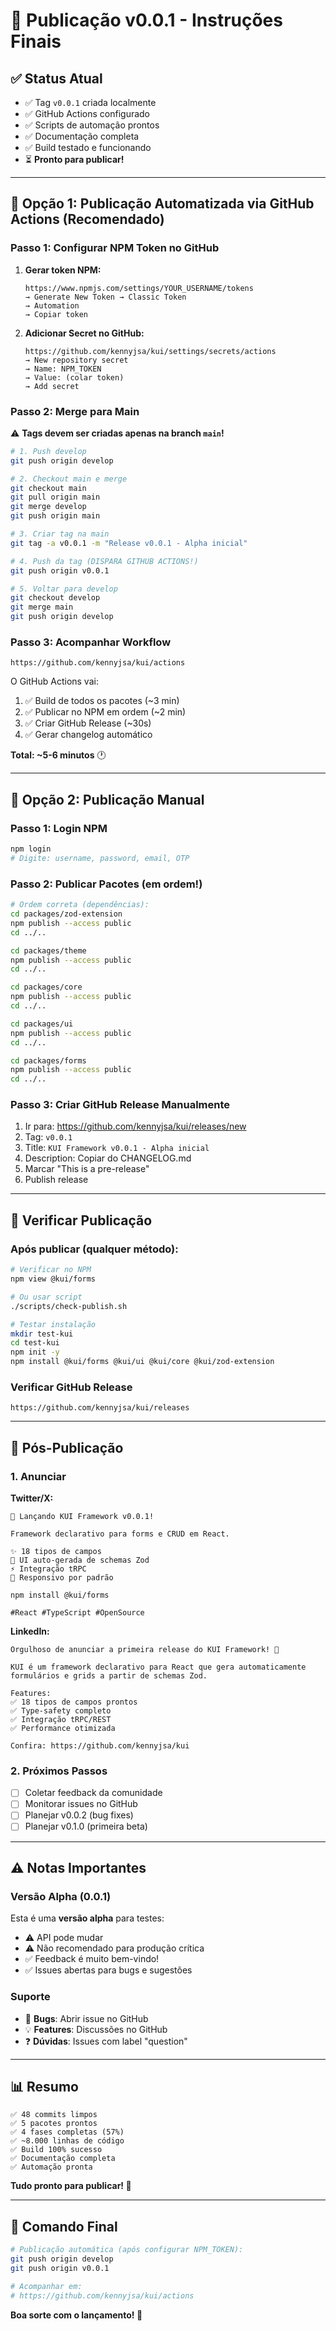 # 🚀 Publicação v0.0.1 - Instruções Finais

## ✅ Status Atual

- ✅ Tag `v0.0.1` criada localmente
- ✅ GitHub Actions configurado
- ✅ Scripts de automação prontos
- ✅ Documentação completa
- ✅ Build testado e funcionando
- ⏳ **Pronto para publicar!**

---

## 🎯 Opção 1: Publicação Automatizada via GitHub Actions (Recomendado)

### Passo 1: Configurar NPM Token no GitHub

1. **Gerar token NPM:**
   ```
   https://www.npmjs.com/settings/YOUR_USERNAME/tokens
   → Generate New Token → Classic Token
   → Automation
   → Copiar token
   ```

2. **Adicionar Secret no GitHub:**
   ```
   https://github.com/kennyjsa/kui/settings/secrets/actions
   → New repository secret
   → Name: NPM_TOKEN
   → Value: (colar token)
   → Add secret
   ```

### Passo 2: Merge para Main

⚠️ **Tags devem ser criadas apenas na branch `main`!**

```bash
# 1. Push develop
git push origin develop

# 2. Checkout main e merge
git checkout main
git pull origin main
git merge develop
git push origin main

# 3. Criar tag na main
git tag -a v0.0.1 -m "Release v0.0.1 - Alpha inicial"

# 4. Push da tag (DISPARA GITHUB ACTIONS!)
git push origin v0.0.1

# 5. Voltar para develop
git checkout develop
git merge main
git push origin develop
```

### Passo 3: Acompanhar Workflow

```
https://github.com/kennyjsa/kui/actions
```

O GitHub Actions vai:
1. ✅ Build de todos os pacotes (~3 min)
2. ✅ Publicar no NPM em ordem (~2 min)
3. ✅ Criar GitHub Release (~30s)
4. ✅ Gerar changelog automático

**Total: ~5-6 minutos** 🕐

---

## 🎯 Opção 2: Publicação Manual

### Passo 1: Login NPM

```bash
npm login
# Digite: username, password, email, OTP
```

### Passo 2: Publicar Pacotes (em ordem!)

```bash
# Ordem correta (dependências):
cd packages/zod-extension
npm publish --access public
cd ../..

cd packages/theme
npm publish --access public
cd ../..

cd packages/core
npm publish --access public
cd ../..

cd packages/ui
npm publish --access public
cd ../..

cd packages/forms
npm publish --access public
cd ../..
```

### Passo 3: Criar GitHub Release Manualmente

1. Ir para: https://github.com/kennyjsa/kui/releases/new
2. Tag: `v0.0.1`
3. Title: `KUI Framework v0.0.1 - Alpha inicial`
4. Description: Copiar do CHANGELOG.md
5. Marcar "This is a pre-release"
6. Publish release

---

## 🧪 Verificar Publicação

### Após publicar (qualquer método):

```bash
# Verificar no NPM
npm view @kui/forms

# Ou usar script
./scripts/check-publish.sh

# Testar instalação
mkdir test-kui
cd test-kui
npm init -y
npm install @kui/forms @kui/ui @kui/core @kui/zod-extension
```

### Verificar GitHub Release

```
https://github.com/kennyjsa/kui/releases
```

---

## 📢 Pós-Publicação

### 1. Anunciar

**Twitter/X:**
```
🚀 Lançando KUI Framework v0.0.1!

Framework declarativo para forms e CRUD em React.

✨ 18 tipos de campos
🎯 UI auto-gerada de schemas Zod
⚡ Integração tRPC
📱 Responsivo por padrão

npm install @kui/forms

#React #TypeScript #OpenSource
```

**LinkedIn:**
```
Orgulhoso de anunciar a primeira release do KUI Framework! 🎉

KUI é um framework declarativo para React que gera automaticamente
formulários e grids a partir de schemas Zod.

Features:
✅ 18 tipos de campos prontos
✅ Type-safety completo
✅ Integração tRPC/REST
✅ Performance otimizada

Confira: https://github.com/kennyjsa/kui
```

### 2. Próximos Passos

- [ ] Coletar feedback da comunidade
- [ ] Monitorar issues no GitHub
- [ ] Planejar v0.0.2 (bug fixes)
- [ ] Planejar v0.1.0 (primeira beta)

---

## ⚠️ Notas Importantes

### Versão Alpha (0.0.1)

Esta é uma **versão alpha** para testes:
- ⚠️ API pode mudar
- ⚠️ Não recomendado para produção crítica
- ✅ Feedback é muito bem-vindo!
- ✅ Issues abertas para bugs e sugestões

### Suporte

- 🐛 **Bugs**: Abrir issue no GitHub
- 💡 **Features**: Discussões no GitHub
- ❓ **Dúvidas**: Issues com label "question"

---

## 📊 Resumo

```
✅ 48 commits limpos
✅ 5 pacotes prontos
✅ 4 fases completas (57%)
✅ ~8.000 linhas de código
✅ Build 100% sucesso
✅ Documentação completa
✅ Automação pronta
```

**Tudo pronto para publicar! 🚀**

---

## 🎯 Comando Final

```bash
# Publicação automática (após configurar NPM_TOKEN):
git push origin develop
git push origin v0.0.1

# Acompanhar em:
# https://github.com/kennyjsa/kui/actions
```

**Boa sorte com o lançamento! 🎉**

